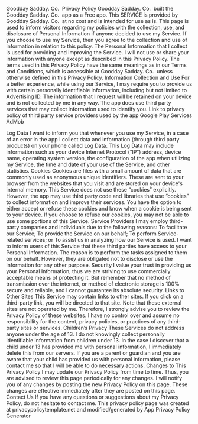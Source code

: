Goodday Sadday. Co.  Privacy Policy
Goodday Sadday. Co.  built the Goodday Sadday. Co.  app as a Free app. This SERVICE is provided by Goodday Sadday. Co.  at no cost and is intended for use as is.
This page is used to inform visitors regarding my policies with the collection, use, and disclosure of Personal Information if anyone decided to use my Service.
If you choose to use my Service, then you agree to the collection and use of information in relation to this policy. The Personal Information that I collect is used for providing and improving the Service. I will not use or share your information with anyone except as described in this Privacy Policy.
The terms used in this Privacy Policy have the same meanings as in our Terms and Conditions, which is accessible at Goodday Sadday. Co.  unless otherwise defined in this Privacy Policy.
Information Collection and Use
For a better experience, while using our Service, I may require you to provide us with certain personally identifiable information, including but not limited to Advertising ID. The information that I request will be retained on your device and is not collected by me in any way.
The app does use third party services that may collect information used to identify you.
Link to privacy policy of third party service providers used by the app
Google Play Services
AdMob

Log Data
I want to inform you that whenever you use my Service, in a case of an error in the app I collect data and information (through third party products) on your phone called Log Data. This Log Data may include information such as your device Internet Protocol (“IP”) address, device name, operating system version, the configuration of the app when utilizing my Service, the time and date of your use of the Service, and other statistics.
Cookies
Cookies are files with a small amount of data that are commonly used as anonymous unique identifiers. These are sent to your browser from the websites that you visit and are stored on your device's internal memory.
This Service does not use these “cookies” explicitly. However, the app may use third party code and libraries that use “cookies” to collect information and improve their services. You have the option to either accept or refuse these cookies and know when a cookie is being sent to your device. If you choose to refuse our cookies, you may not be able to use some portions of this Service.
Service Providers
I may employ third-party companies and individuals due to the following reasons:
To facilitate our Service;
To provide the Service on our behalf;
To perform Service-related services; or
To assist us in analyzing how our Service is used.
I want to inform users of this Service that these third parties have access to your Personal Information. The reason is to perform the tasks assigned to them on our behalf. However, they are obligated not to disclose or use the information for any other purpose.
Security
I value your trust in providing us your Personal Information, thus we are striving to use commercially acceptable means of protecting it. But remember that no method of transmission over the internet, or method of electronic storage is 100% secure and reliable, and I cannot guarantee its absolute security.
Links to Other Sites
This Service may contain links to other sites. If you click on a third-party link, you will be directed to that site. Note that these external sites are not operated by me. Therefore, I strongly advise you to review the Privacy Policy of these websites. I have no control over and assume no responsibility for the content, privacy policies, or practices of any third-party sites or services.
Children’s Privacy
These Services do not address anyone under the age of 13. I do not knowingly collect personally identifiable information from children under 13. In the case I discover that a child under 13 has provided me with personal information, I immediately delete this from our servers. If you are a parent or guardian and you are aware that your child has provided us with personal information, please contact me so that I will be able to do necessary actions.
Changes to This Privacy Policy
I may update our Privacy Policy from time to time. Thus, you are advised to review this page periodically for any changes. I will notify you of any changes by posting the new Privacy Policy on this page. These changes are effective immediately after they are posted on this page.
Contact Us
If you have any questions or suggestions about my Privacy Policy, do not hesitate to contact me.
This privacy policy page was created at privacypolicytemplate.net and modified/generated by App Privacy Policy Generator
